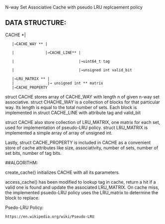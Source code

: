 N-way Set Associative Cache with pseudo LRU replcaement policy

## DATA STRUCTURE:

CACHE *|
  
       |→CACHE_WAY ** |
     
       |              |→CACHE_LINE** |

       |                             |→uint64_t tag

       |                             |→unsigned int valid_bit
       
       |→LRU_MATRIX ** |
       |               |→ unsigned int ** matrix
       |→CACHE_PROPERTY

struct CACHE stores array of CACHE_WAY with length n of given n-way set associative. struct CHACHE_WAY is a collection of blocks for that particular way. Its length is equal to the total number of sets. Each block is implemented in struct CACHE_LINE with attribute tag and valid_bit

struct CACHE also store collection of LRU_MATRIX, one matrix for each set, used for implementation of pseudo-LRU policy. struct LRU_MATRIX is implemented a simple array of array of unsigned int.

Lastly, struct CACHE_PROPERTY is included in CACHE as a convenient store of cache attributes like size, associativity, number of sets, number of set bits, number of tag bits.

##ALGORITHM:

create_cache() initializes CACHE with all its parameters. 

access_cache() has been modified to lookup tag in cache, return a hit if a valid one is found and update the associated LRU_MATRIX. On cache miss, the implemented psuedo-LRU policy uses the LRU_matrix to determine the block to replace.

Psedo-LRU Policy:

    https://en.wikipedia.org/wiki/Pseudo-LRU
            
